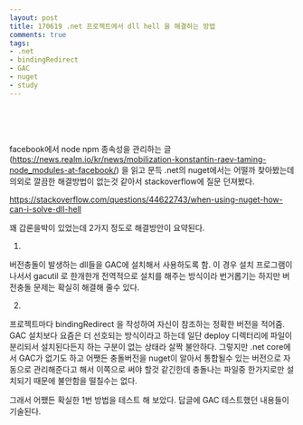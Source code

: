 ```yaml
---
layout: post
title: 170619 .net 프로젝트에서 dll hell 을 해결하는 방법
comments: true
tags:
- .net
- bindingRedirect
- GAC
- nuget
- study
---
```



<br>
<br>
<br>



facebook에서 node npm 종속성을 관리하는 글(https://news.realm.io/kr/news/mobilization-konstantin-raev-taming-node_modules-at-facebook/) 을 읽고 문득 .net의 nuget에서는 어떨까 찾아봤는데
의외로 깔끔한 해결방법이 없는것 같아서 stackoverflow에 질문 던져봤다.

https://stackoverflow.com/questions/44622743/when-using-nuget-how-can-i-solve-dll-hell

꽤 갑론을박이 있었는데 2가지 정도로 해결방안이 요약된다.

1.
버전충돌이 발생하는 dll들을 GAC에 설치해서 사용하도록 함.
이 경우 설치 프로그램이 나서서 gacutil 로 한개한개 전역적으로 설치를 해주는 방식이라 번거롭기는 하지만 버전충돌 문제는 확실히 해결해 줄수 있다.

2.
프로젝트마다 bindingRedirect 을 작성하여 자신이 참조하는 정확한 버전을 적어줌.
GAC 설치보다 요즘은 더 선호되는 방식이라고 하는데 일단 deploy 디렉터리에 파일이 분리되서 설치된다든지 하는 구분이 없는 상태라 살짝 불안하다. 그렇지만 .net core에서 GAC가 없기도 하고 어쨋든 충돌버전을 nuget이 알아서 통합될수 있는 버전으로 자동으로 관리해준다고 해서 이쪽으로 써야 할것 같긴한데 충돌나는 파일중 한가지로만 설치되기 때문에 불안함을 떨칠수는 없다.

그래서 어쨌든 확실한 1번 방법을 테스트 해 보았다.
답글에 GAC 테스트했던 내용들이 기술된다.


<br>
<br>
<br>

<script src="https://htmlpartitionsync.azurewebsites.net/api/PartitionJs?url=https%3A%2F%2Fstackoverflow.com%2Fquestions%2F44622743%2Fwhen-using-nuget-how-can-i-solve-dll-hell&amp;xpath=%2F%2F*%5B%40id%3D%22content%22%5D"></script>
